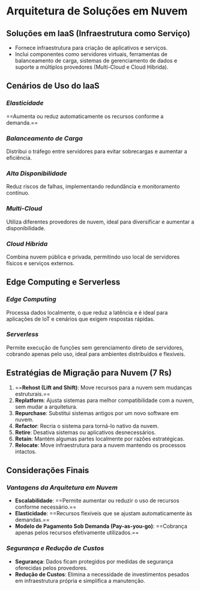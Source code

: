 # **Arquitetura de Soluções em Nuvem**

## Soluções em IaaS (Infraestrutura como Serviço)

- Fornece infraestrutura para criação de aplicativos e serviços.
- Inclui componentes como servidores virtuais, ferramentas de balanceamento de carga, sistemas de gerenciamento de dados e suporte a múltiplos provedores (Multi-Cloud e Cloud Híbrida).

## Cenários de Uso do IaaS

### *Elasticidade*
==Aumenta ou reduz automaticamente os recursos conforme a demanda.==
### *Balanceamento de Carga*
Distribui o tráfego entre servidores para evitar sobrecargas e aumentar a eficiência.
### *Alta Disponibilidade*
Reduz riscos de falhas, implementando redundância e monitoramento contínuo.
### *Multi-Cloud*
Utiliza diferentes provedores de nuvem, ideal para diversificar e aumentar a disponibilidade.
### *Cloud Híbrida*
Combina nuvem pública e privada, permitindo uso local de servidores físicos e serviços externos.

## Edge Computing e Serverless

### *Edge Computing*
Processa dados localmente, o que reduz a latência e é ideal para aplicações de IoT e cenários que exigem respostas rápidas.
### *Serverless*
Permite execução de funções sem gerenciamento direto de servidores, cobrando apenas pelo uso, ideal para ambientes distribuídos e flexíveis.

## Estratégias de Migração para Nuvem (7 Rs)

1. ==**Rehost (Lift and Shift)**: Move recursos para a nuvem sem mudanças estruturais.==
2. **Replatform**: Ajusta sistemas para melhor compatibilidade com a nuvem, sem mudar a arquitetura.
3. **Repurchase**: Substitui sistemas antigos por um novo software em nuvem.
4. **Refactor**: Recria o sistema para torná-lo nativo da nuvem.
5. **Retire**: Desativa sistemas ou aplicativos desnecessários.
6. **Retain**: Mantém algumas partes localmente por razões estratégicas.
7. **Relocate**: Move infraestrutura para a nuvem mantendo os processos intactos.

## Considerações Finais

### *Vantagens da Arquitetura em Nuvem*
- **Escalabilidade**: ==Permite aumentar ou reduzir o uso de recursos conforme necessário.==
- **Elasticidade**: ==Recursos flexíveis que se ajustam automaticamente às demandas.==
- **Modelo de Pagamento Sob Demanda (Pay-as-you-go)**: ==Cobrança apenas pelos recursos efetivamente utilizados.==

### *Segurança e Redução de Custos*
- **Segurança**: Dados ficam protegidos por medidas de segurança oferecidas pelos provedores.
- **Redução de Custos**: Elimina a necessidade de investimentos pesados em infraestrutura própria e simplifica a manutenção.